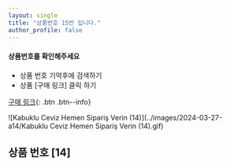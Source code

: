 ```yaml
---
layout: single
title: "상품번호 15번 입니다."
author_profile: false
---
```




<div class="notice--info">
<h4> 상품번호를 확인해주세요 </h4>
<ul>
    <li> 상품 번호 기억후에 검색하기 </li>
    <li> 상품 [구매 링크] 클릭 하기 </li>
</ul>
</div>


[구매 링크](https://link.coupang.com/a/bvGGyv){: .btn .btn--info}





![Kabuklu Ceviz   Hemen Sipariş Verin (14)](../images/2024-03-27-a14/Kabuklu Ceviz   Hemen Sipariş Verin (14).gif)





## 상품 번호 [14]